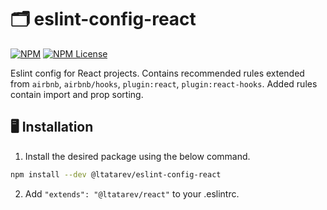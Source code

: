 # 🗂️ eslint-config-react

[![NPM](https://img.shields.io/npm/v/@ltatarev/eslint-config-react?style=flat-square)](https://www.npmjs.com/package/@ltatarev/eslint-config-react-native) [![NPM License](https://img.shields.io/npm/l/@ltatarev/eslint-config-react?style=flat-square)](https://opensource.org/licenses/MIT)

Eslint config for React projects. Contains recommended rules extended from `airbnb`, `airbnb/hooks`, `plugin:react`, `plugin:react-hooks`. Added rules contain import and prop sorting.

## 🖥️ Installation

1. Install the desired package using the below command.

```sh
npm install --dev @ltatarev/eslint-config-react
```

2. Add `"extends": "@ltatarev/react"` to your .eslintrc.
